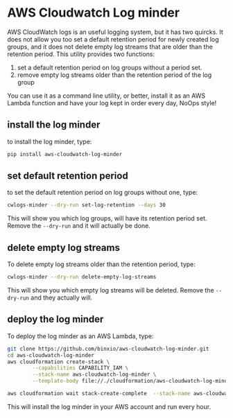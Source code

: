 # AWS Cloudwatch Log minder
AWS CloudWatch logs is an useful logging system, but it has two quircks. It does not allow you too set a default
retention period for newly created log groups, and it does not delete empty log streams that are older than
the retention period. This utility provides two functions:

1. set a default retention period on log groups without a period set.
1. remove empty log streams older than the retention period of the log group

You can use it as a command line utility, or better, install it as an AWS Lambda function and have your
log kept in order every day, NoOps style!

## install the log minder
to install the log minder, type:

```sh
pip install aws-cloudwatch-log-minder
```

## set default retention period
to set the default retention period on log groups without one, type:
```sh
cwlogs-minder --dry-run set-log-retention --days 30
```
This will show you which log groups, will have its retention period set. Remove the `--dry-run` and
it will actually be done.

## delete empty log streams
To delete empty log streams older than the retention period, type:
```sh
cwlogs-minder --dry-run delete-empty-log-streams
```
This will show you which empty log streams will be deleted. Remove the `--dry-run` and
they actually will.

## deploy the log minder
To deploy the log minder as an AWS Lambda, type:

```sh
git clone https://github.com/binxio/aws-cloudwatch-log-minder.git
cd aws-cloudwatch-log-minder
aws cloudformation create-stack \
        --capabilities CAPABILITY_IAM \
        --stack-name aws-cloudwatch-log-minder \
        --template-body file://./cloudformation/aws-cloudwatch-log-minder.yaml

aws cloudformation wait stack-create-complete  --stack-name aws-cloudwatch-log-minder
```
This will install the log minder in your AWS account and run every hour.
